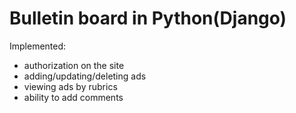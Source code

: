 # Bulletin board in Python(Django)

Implemented:
- authorization on the site
- adding/updating/deleting ads
- viewing ads by rubrics
- ability to add comments